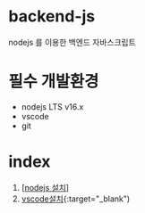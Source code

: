 # backend-js

nodejs 를 이용한 백엔드 자바스크립트

 # 필수 개발환경
 * nodejs LTS v16.x
 * vscode
 * git
 
 # index
 1. [<a href="https://nodejs.org/" target="_blank">nodejs 설치</a>]
 2. [vscode설치](https://code.visualstudio.com/){:target="\_blank")
